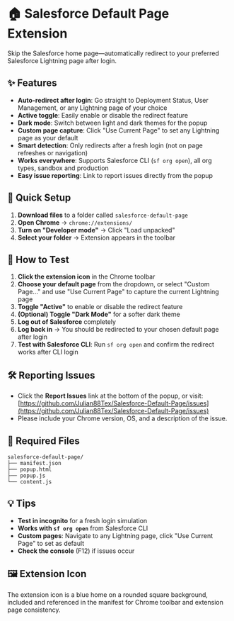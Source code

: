 # 🏠 Salesforce Default Page Extension

Skip the Salesforce home page—automatically redirect to your preferred Salesforce Lightning page after login.

## ✨ Features

- **Auto-redirect after login**: Go straight to Deployment Status, User Management, or any Lightning page of your choice
- **Active toggle**: Easily enable or disable the redirect feature
- **Dark mode**: Switch between light and dark themes for the popup
- **Custom page capture**: Click "Use Current Page" to set any Lightning page as your default
- **Smart detection**: Only redirects after a fresh login (not on page refreshes or navigation)
- **Works everywhere**: Supports Salesforce CLI (`sf org open`), all org types, sandbox and production
- **Easy issue reporting**: Link to report issues directly from the popup

## 🚀 Quick Setup

1. **Download files** to a folder called `salesforce-default-page`
2. **Open Chrome** → `chrome://extensions/`
3. **Turn on "Developer mode"** → Click "Load unpacked"
4. **Select your folder** → Extension appears in the toolbar

## 🧪 How to Test

1. **Click the extension icon** in the Chrome toolbar
2. **Choose your default page** from the dropdown, or select "Custom Page..." and use "Use Current Page" to capture the current Lightning page
3. **Toggle "Active"** to enable or disable the redirect feature
4. **(Optional) Toggle "Dark Mode"** for a softer dark theme
5. **Log out of Salesforce** completely
6. **Log back in** → You should be redirected to your chosen default page after login
7. **Test with Salesforce CLI**: Run `sf org open` and confirm the redirect works after CLI login

## 🛠️ Reporting Issues

- Click the **Report Issues** link at the bottom of the popup, or visit:
  [https://github.com/Julian88Tex/Salesforce-Default-Page/issues](https://github.com/Julian88Tex/Salesforce-Default-Page/issues)
- Please include your Chrome version, OS, and a description of the issue.

## 📁 Required Files

```
salesforce-default-page/
├── manifest.json
├── popup.html
├── popup.js
└── content.js
```

## 💡 Tips

- **Test in incognito** for a fresh login simulation
- **Works with `sf org open`** from Salesforce CLI
- **Custom pages**: Navigate to any Lightning page, click "Use Current Page" to set as default
- **Check the console** (F12) if issues occur

## 🖼️ Extension Icon

The extension icon is a blue home on a rounded square background, included and referenced in the manifest for Chrome toolbar and extension page consistency.